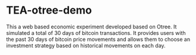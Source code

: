 # TEA-otree-demo

This a web based economic experiment developed based on Otree. It simulated a total of 30 days of bitcoin transactions. It provides users with the past 30 days of bitcoin price movements and allows them to choose an investment strategy based on historical movements on each day.